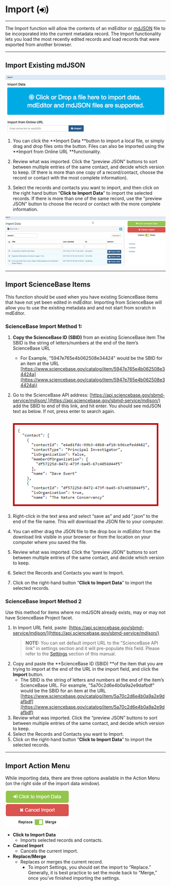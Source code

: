# Import \(![](/assets/symbol_sign-in_16.png)\)

---

The Import function will allow the contents of an mdEditor or [mdJSON](https://github.com/adiwg/mdJson-schemas/blob/master/test/draft-04.json) file to be incorporated into the current metadata record. The Import functionality lets you load the most recently edited records and load records that were exported from another browser.

---

## Import Existing mdJSON

![](/assets/import_window.png)

1. You can click the **Import Data **button to import a local file, or simply drag and drop files onto the button. Files can also be imported using the **Import from Online URL **functionality.

2. Review what was imported. Click the “preview JSON” buttons to sort between multiple entries of the same contact, and decide which version to keep. \(If there is more than one copy of a record/contact, choose the record or contact with the most complete information\).

3. Select the records and contacts you want to import, and then click on the right hand button “**Click to Import Data**” to import the selected records. If there is more than one of the same record, use the "preview JSON" button to choose the record or contact with the more complete information.

![](/assets/import_data.png)

---

## Import ScienceBase Items

This function should be used when you have existing ScienceBase items that have not yet been edited in mdEditor. Importing from ScienceBase will allow you to use the existing metadata and and not start from scratch in mdEditor.

### ScienceBase Import Method 1:

1. **Copy the ScienceBase ID \(SBID\)** from an existing ScienceBase item 
   The SBID is the string of letters/numbers at the end of the item’s ScienceBase URL 
   * For Example,  "5947e765e4b062508e34424" would be the SBID for an item at the URL [https://www.sciencebase.gov/catalog/item/5947e765e4b062508e34424a](https://www.sciencebase.gov/catalog/item/5947e765e4b062508e34424a\)
2. Go to the ScienceBase API address: [https://api.sciencebase.gov/sbmd-service/mdjson/,](https://api.sciencebase.gov/sbmd-service/mdjson/) add the SBID to end of this link, and hit enter. You should see mdJSON text as below.  If not, press enter to search again.

   ## ![](/assets/raw_text_screenshot.png)

3. Right-click in the text area and select “save as” and add “.json” to the end of the file name. This will download the JSON file to your computer.

4. You can either drag the JSON file to the drop box in mdEditor from the download link visible in your browser or from the location on your computer where you saved the file.

5. Review what was imported. Click the “preview JSON” buttons to sort between multiple entries of the same contact, and decide which version to keep.

6. Select the Records and Contacts you want to Import.

7. Click on the right-hand button “**Click to Import Data**” to import the selected records.

### ScienceBase Import Method 2

Use this method for items where no mdJSON already exists, may or may not have ScienceBase Project facet.

1. In Import URL field, paste: [https://api.sciencebase.gov/sbmd-service/mdjson/](https://api.sciencebase.gov/sbmd-service/mdjson/)
   > **NOTE:** You can set default import URL to the "ScienceBase API link" in settings section and it will pre-populate this field. Please refer to the [Settings](/settings.md) section of this manual.
2. Copy and paste the **ScienceBase ID \(SBID\) **of the item that you are trying to import at the end of the URL in the import field, and click the **Import** button.
   * The SBID is the string of letters and numbers at the end of the item’s ScienceBase URL. For example,  "5a70c2d6e4b0a9a2e9dafbdf" would be the SBID for an item at the URL [https://www.sciencebase.gov/catalog/item/5a70c2d6e4b0a9a2e9dafbdf](https://www.sciencebase.gov/catalog/item/5a70c2d6e4b0a9a2e9dafbdf) 
3. Review what was imported. Click the “preview JSON” buttons to sort between multiple entries of the same contact, and decide which version to keep. 
4. Select the Records and Contacts you want to Import.
5. Click on the right-hand button “**Click to Import Data**” to import the selected records.

---

## Import Action Menu

While importing data, there are three options available in the Action Menu \(on the right side of the import data window\).

![](/assets/import_data_action_menu.png)

* **Click to Import Data**
  * Imports selected records and contacts.
* **Cancel Import**
  * Cancels the current import.
* **Replace/Merge**
  * Replaces or merges the current record.
    * To import Settings, you should set the import to “Replace.” Generally, it is best practice to set the mode back to “Merge,” once you’ve finished importing the settings.



